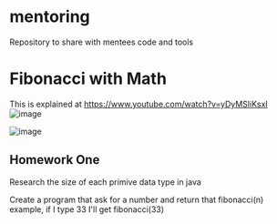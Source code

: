 # mentoring
Repository to share with mentees code and tools

# Fibonacci with Math 
This is explained at https://www.youtube.com/watch?v=yDyMSliKsxI 
![image](https://user-images.githubusercontent.com/773341/132726161-99d8c6df-eb17-47e0-9bdd-c18beaa35080.png)

![image](https://user-images.githubusercontent.com/773341/132726171-3911daad-d06d-4190-a85a-92d49baf5614.png)


## Homework One
Research the size of each primive data type in java

Create a program that ask for a number and return that fibonacci(n) example, if I type 33 I'll get fibonacci(33)
